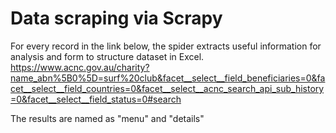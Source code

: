 # Data scraping via Scrapy 

For every record in the link below, the spider extracts useful information for analysis and form to structure dataset in Excel. 
https://www.acnc.gov.au/charity?name_abn%5B0%5D=surf%20club&facet__select__field_beneficiaries=0&facet__select__field_countries=0&facet__select__acnc_search_api_sub_history=0&facet__select__field_status=0#search

The results are named as "menu" and "details"
